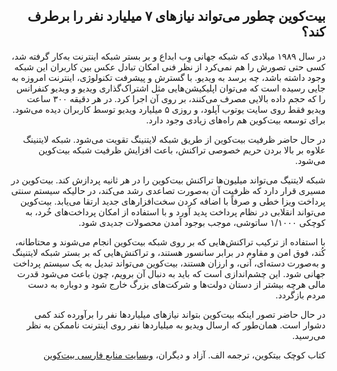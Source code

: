 <div dir="rtl">
    <h2 id="18">بیت‌کوین چطور می‌تواند نیازهای ۷ میلیارد نفر را برطرف کند؟</h2>
    <p>در سال ۱۹۸۹ میلادی که شبکه جهانی وِب ابداع و بر بستر شبکه اینترنت به‌کار گرفته شد، کسی حتی تصورش را هم نمی‌کرد از نظر فنی امکان تبادل عکس بین کاربران این شبکه وجود داشته باشد، چه برسد به ویدیو. با گسترش و پیشرفت تکنولوژی، اینترنت امروزه به جایی رسیده است که می‌توان اپلیکیشن‌هایی مثل اشتراک‌گذاری ویدیو و ویدیو کنفرانس را که حجم داده بالایی مصرف می‌کنند، بر روی آن اجرا کرد. در هر دقیقه ۳۰۰ ساعت ویدیو فقط روی سایت یوتوب آپلود، و روزی ۵ میلیارد ویدیو توسط کاربران دیده می‌شود. برای توسعه بیت‌کوین هم راه‌های زیادی وجود دارد.</p>
    <p>در حال حاضر ظرفیت بیت‌کوین از طریق شبکه لایتنینگ تقویت می‌شود. شبکه لایتنینگ علاوه بر بالا بردن حریم خصوصی تراکنش، باعث افزایش ظرفیت شبکه بیت‌کوین می‌شود.</p>
    <p>شبکه لایتنیگ می‌تواند میلیون‌ها تراکنش بیت‌کوین را در هر ثانیه پردازش کند. بیت‌کوین در مسیری قرار دارد که ظرفیت آن به‌صورت تصاعدی رشد می‌کند، در حالیکه سیستم سنتی پرداخت ویزا خطی و صرفاً با اضافه کردن سخت‌افزارهای جدید ارتقا می‌یابد. بیت‌کوین می‌تواند انقلابی در نظام پرداخت پدید آورد و با استفاده از امکان پرداخت‌های خُرد، به کوچکی ۱/۱۰۰۰ ساتوشی، موجب بوجود آمدن محصولات جدیدی شود.</p>
    <p>با استفاده از ترکیب تراکنش‌هایی که بر روی شبکه بیت‌کوین انجام می‌شوند و محتاطانه، کُند، فوق امن و مقاوم در برابر سانسور هستند، و تراکنش‌هایی که بر بستر شبکه لایتنینگ و به‌صورت دسته‌ای، آنی، و ارزان هستند، بیت‌کوین می‌تواند تبدیل به یک سیستم پرداخت جهانی شود. این چشم‌اندازی است که باید به دنبال آن برویم،‌ چون باعث می‌شود قدرت مالی هرچه بیشتر از دستان دولت‌ها و شرکت‌های بزرگ خارج شود و دوباره به دست مردم بازگردد.</p>
    <p>در حال حاضر تصور اینکه بیت‌کوین بتواند نیازهای میلیاردها نفر را برآورده کند کمی دشوار است. همان‌طور که ارسال ویدیو به میلیاردها نفر روی اینترنت ناممکن به نظر می‌رسید.</p>
    <p>کتاب کوچک بیتکوین، ترجمه الف. آزاد و دیگران، <a href="https://bitcoind.me">وبسایت منابع فارسی بیت‌کوین</a></p>
</div>